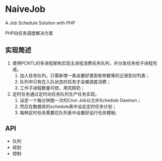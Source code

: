 # NaiveJob

A Job Schedule Solution with PHP

PHP向任务调度解决方案

## 实现简述

1. 使用PCNTL的多进程架构实现主进程消费任务队列，并分发任务给子进程完成。
    1. 加入任务队列，只需新增一条设置好类型和参数等的记录到对列表；
    2. 队列中只有在入队状态的任务才会被调度消费；
    3. 工作子进程数量可控，用完即扔；
2. 定时任务通过定时向任务队列生产任务实现。
    1. 设定一个每分钟跑一次的Cron Job以允许Schedule Daemon；
    2. 然后在数据库的schedule表中设定定时任务计划；
    3. 每种定时任务需要在队列表中设置好运行任务模板;
    
## API

* 队列
* 规划
* 控制